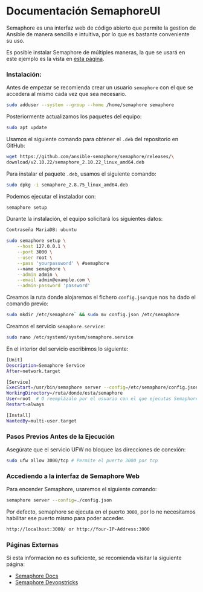 # Documentación SemaphoreUI

Semaphore es una interfaz web de código abierto que permite la gestion de Ansible de manera sencilla e intuitiva, por lo que es bastante conveniente su uso.

Es posible instalar Semaphore de múltiples maneras, la que se usará en este ejemplo es la vista en [esta página](https://docs.semaphoreui.com/administration-guide/installation/#package-manager).

### Instalación:
Antes de empezar se recomienda crear un usuario `semaphore` con el que se accedera al mismo cada vez que sea necesario.
```sh
sudo adduser --system --group --home /home/semaphore semaphore
```
Posteriormente actualizamos los paquetes del equipo:
```sh
sudo apt update
```

Usamos el siguiente comando para obtener el `.deb` del repositorio en GitHub:
```sh
wget https://github.com/ansible-semaphore/semaphore/releases/\
download/v2.10.22/semaphore_2.10.22_linux_amd64.deb
```
Para instalar el paquete `.deb`, usamos el siguiente comando:
```sh
sudo dpkg -i semaphore_2.8.75_linux_amd64.deb
```
Podemos ejecutar el instalador con:
```sh
semaphore setup
```
Durante la instalación, el equipo solicitará los siguientes datos:
```sh
Contraseña MariaDB: ubuntu

sudo semaphore setup \
    --host 127.0.0.1 \
    --port 3000 \
    --user root \
    --pass 'yourpassword' \ #semaphore
    --name semaphore \
    --admin admin \
    --email admin@example.com \
    --admin-password 'password'
```
Creamos la ruta donde alojaremos el fichero `config.json`que nos ha dado el comando previo:
```sh
sudo mkdir /etc/semaphore` && sudo mv config.json /etc/semaphore
```
Creamos el servicio `semaphore.service`:
```sh
sudo nano /etc/systemd/system/semaphore.service
```
En el interior del servicio escribimos lo siguiente:
```sh
[Unit]
Description=Semaphore Service
After=network.target

[Service]
ExecStart=/usr/bin/semaphore server --config=/etc/semaphore/config.json
WorkingDirectory=/ruta/donde/esta/semaphore
User=root  # O reemplázalo por el usuario con el que ejecutas Semaphore
Restart=always

[Install]
WantedBy=multi-user.target
```

### Pasos Previos Antes de la Ejecución
Asegúrate que el servicio UFW no bloquee las direcciones de conexión:
```sh
sudo ufw allow 3000/tcp # Permite el puerto 3000 por tcp
```

### Accediendo a la interfaz de Semaphore Web
Para encender Semaphore, usaremos el siguiente comando:
```sh
semaphore server --config=./config.json
```

Por defecto, semaphore se ejecuta en el puerto `3000`, por lo ne necesitamos habilitar ese puerto mismo para poder acceder.
```sh
http://localhost:3000/ or http://Your-IP-Address:3000
```

### Páginas Externas
Si esta información no es suficiente, se recomienda visitar la siguiente página:
- [Semaphore Docs](https://docs.semaphoreui.com/administration-guide/installation/)
- [Semaphore Devopstricks](https://www.devopstricks.in/installing-semaphore-web-ui-for-ansible-on-ubuntu-22-04-lts/#:~:text=Installing%20Semaphore%20Web%20UI%20for%20Ansible%20on%20Ubuntu,5%20Step%205%3A%20Accessing%20Semaphore%20Web%20UI%20)